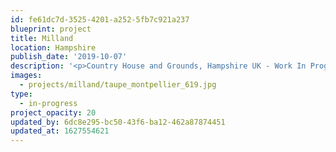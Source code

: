 ```yaml
---
id: fe61dc7d-3525-4201-a252-5fb7c921a237
blueprint: project
title: Milland
location: Hampshire
publish_date: '2019-10-07'
description: '<p>Country House and Grounds, Hampshire UK - Work In Progress - <em>due Spring 2021</em></p>'
images:
  - projects/milland/taupe_montpellier_619.jpg
type:
  - in-progress
project_opacity: 20
updated_by: 6dc8e295-bc50-43f6-ba12-462a87874451
updated_at: 1627554621
---
```

